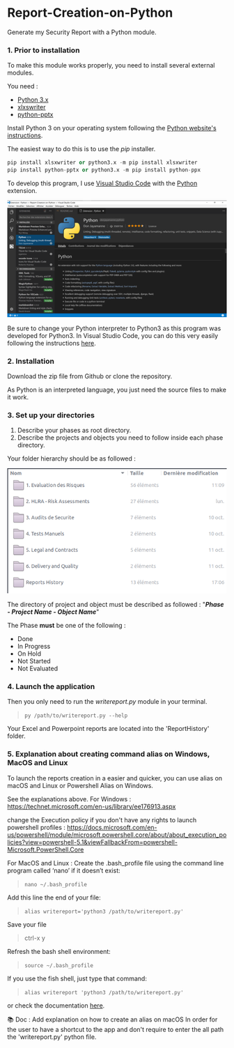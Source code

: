 # Report-Creation-on-Python
Generate my Security Report with a Python module.

### 1. Prior to installation
To make this module works properly, you need to install several external modules.

You need :
* [Python 3.x](https://www.python.org/)
* [xlxswriter](https://xlsxwriter.readthedocs.io/index.html)
* [python-pptx](https://python-pptx.readthedocs.io/en/latest/#)

Install Python 3 on your operating system following the [Python website's instructions](https://wiki.python.org/moin/BeginnersGuide/Download).

The easiest way to do this is to use the *pip* installer.
```python
pip install xlsxwriter or python3.x -m pip install xlsxwriter
pip install python-pptx or python3.x -m pip install python-ppx
```

To develop this program, I use [Visual Studio Code](https://code.visualstudio.com/) with the [Python](https://marketplace.visualstudio.com/items?itemName=donjayamanne.python) extension.

![Visual Studio Code and Python Extension](./ReadmeImages/VisualStudioAndPythonExtension.png)

Be sure to change your Python interpreter to Python3 as this program was developed for Python3.
In Visual Studio Code, you can do this very easily following the instructions [here](https://github.com/DonJayamanne/pythonVSCode/wiki/Miscellaneous#select-an-interpreter).

### 2. Installation

Download the zip file from Github or clone the repository.

As Python is an interpreted language, you just need the source files to make it work.

### 3. Set up your directories

1. Describe your phases as root directory.
1. Describe the projects and objects you need to follow inside each phase directory.


Your folder hierarchy should be as followed : 

![Security Projects Folder Hierarchy](./ReadmeImages/SecurityProjectFolderHierarchy.png)

The directory of project and object must be described as followed : 
 "**_Phase - Project Name - Object Name_**"

 The Phase **must** be one of the following : 
 * Done
 * In Progress
 * On Hold
 * Not Started
 * Not Evaluated

### 4. Launch the application

Then you only need to run the *writereport.py* module in your terminal.

>`py /path/to/writereport.py --help`

Your Excel and Powerpoint reports are located into the 'ReportHistory' folder.

### 5. Explanation about creating command alias on Windows, MacOS and Linux

To launch the reports creation in a easier and quicker, you can use alias on macOS and Linux or Powershell Alias on Windows.

See the explanations above.
For Windows :
https://technet.microsoft.com/en-us/library/ee176913.aspx

change the Execution policy if you don't have any rights to launch powershell profiles :
https://docs.microsoft.com/en-us/powershell/module/microsoft.powershell.core/about/about_execution_policies?view=powershell-5.1&viewFallbackFrom=powershell-Microsoft.PowerShell.Core

For MacOS and Linux :
Create the .bash_profile file using the command line program called ‘nano’ if it doesn’t exist:
>`nano ~/.bash_profile`

Add this line the end of your file: 
>`alias writereport='python3 /path/to/writereport.py'`

Save your file
>ctrl-x y

Refresh the bash shell environment:
>`source ~/.bash_profile`

If you use the fish shell, just type that command:
>`alias writereport 'python3 /path/to/writereport.py'`

or check the documentation [here](https://fishshell.com/docs/current/commands.html#alias).


:books: Doc : Add explanation on how to create an alias on macOS
In order for the user to have a shortcut to the app and don't require to enter the all path the 'writereport.py' python file.